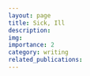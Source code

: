 ```yaml
---
layout: page
title: Sick, Ill
description:
img: 
importance: 2
category: writing
related_publications:
---
```


